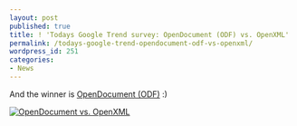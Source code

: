 ```yaml
---
layout: post
published: true
title: ! 'Todays Google Trend survey: OpenDocument (ODF) vs. OpenXML'
permalink: /todays-google-trend-opendocument-odf-vs-openxml/
wordpress_id: 251
categories:
- News
---
```



And the winner is <a href="http://en.wikipedia.org/wiki/OpenDocument">OpenDocument (ODF)</a> :)

<a class="imagelink" href="http://lh3.ggpht.com/-gQ2iB0DpqFc/UVl9CglLyAI/AAAAAAAAFhs/a_I6gQrImcM/opendocument-vs-openxml1.png" title="OpenDocument vs. OpenXML"><img id="image252" src="http://lh5.ggpht.com/-TIE2nx9qWlk/UVl9BUhuwRI/AAAAAAAAFho/GNhWjNLbdIs/opendocument-vs-openxml1.thumbnail.png" alt="OpenDocument vs. OpenXML" /></a>
